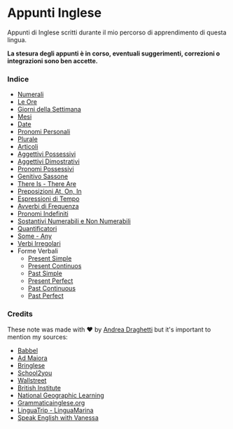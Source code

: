 # Appunti Inglese
Appunti di Inglese scritti durante il mio percorso di apprendimento di questa lingua.





**La stesura degli appunti è in corso, eventuali suggerimenti, correzioni o integrazioni sono ben accette.**



### Indice

* [Numerali](./APPUNTI.md#numerali)
* [Le Ore](./APPUNTI.md#le-ore)
* [Giorni della Settimana](./APPUNTI.md#giorni-della-settimana)
* [Mesi](./APPUNTI.md#mesi)
* [Date](./APPUNTI.md#date)
* [Pronomi Personali](./APPUNTI.md#pronomi-personali)
* [Plurale](./APPUNTI.md#plurale)
* [Articoli](./APPUNTI.md#articoli)
* [Aggettivi Possessivi](./APPUNTI.md#aggettivi-possessivi)
* [Aggettivi Dimostrativi](./APPUNTI.md#aggettivi-dimostrativi)
* [Pronomi Possessivi](./APPUNTI.md#pronomi-possessivi)
* [Genitivo Sassone](./APPUNTI.md#genitivo-sassone)
* [There Is - There Are](./APPUNTI.md#there-is---there-are)
* [Preposizioni At, On, In](./APPUNTI.md#preposizioni-at-on-in)
* [Espressioni di Tempo](./APPUNTI.md#espressioni-di-tempo)
* [Avverbi di Frequenza](./APPUNTI.md#avverbi-di-frequenza)
* [Pronomi Indefiniti](./APPUNTI.md#pronomi-indefiniti)
* [Sostantivi Numerabili e Non Numerabili](./APPUNTI.md#sostantivi-numerabili-e-non-numerabili)
* [Quantificatori](./APPUNTI.md#quantificatori)
* [Some - Any](./APPUNTI.md#some----any)
* [Verbi Irregolari](./APPUNTI.md#verbi-irregolari)
* Forme Verbali
  * [Present Simple](./APPUNTI.md#present-simple)
  * [Present Continuos](./APPUNTI.md#present-continuos)
  * [Past Simple](./APPUNTI.md#past-simple)
  * [Present Perfect](./APPUNTI.md#present-perfect)
  * [Past Continuous](./APPUNTI.md#past-continuous)
  * [Past Perfect](./APPUNTI.md#past-perfect)



### Credits

These note was made with ♥ by [Andrea Draghetti](https://www.andreadraghetti.it) but it's important to mention my sources:

* [Babbel](https://babbel.com/)
* [Ad Maiora](https://www.youtube.com/channel/UCT4vsJCBYUNqbTJKDP3I-bg)
* [Bringlese](https://www.briller.me/)
* [School2you](https://school2u.it/)
* [Wallstreet](https://www.wallstreet.it/)
* [British Institute](https://www.britishinstitutes.it/)
* [National Geographic Learning](https://ngl.cengage.com/)
* [Grammaticainglese.org](http://www.grammaticainglese.org)
* [LinguaTrip - LinguaMarina](https://linguatrip.com)
* [Speak English with Vanessa](https://www.speakenglishwithvanessa.com/)